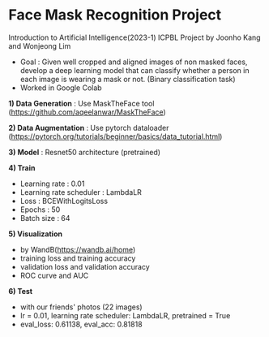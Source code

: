 # Face Mask Recognition Project
Introduction to Artificial Intelligence(2023-1)
ICPBL Project by Joonho Kang and Wonjeong Lim

- Goal : Given well cropped and aligned images of non masked faces, develop a deep learning model that can classify whether a person in each image is wearing a mask or not. (Binary classification task)
- Worked in Google Colab
  
**1) Data Generation** : Use MaskTheFace tool (https://github.com/aqeelanwar/MaskTheFace)
    
**2) Data Augmentation** : Use pytorch dataloader (https://pytorch.org/tutorials/beginner/basics/data_tutorial.html)

**3) Model** : Resnet50 architecture (pretrained)

**4) Train**
   - Learning rate : 0.01
   - Learning rate scheduler : LambdaLR
   - Loss : BCEWithLogitsLoss
   - Epochs : 50
   - Batch size : 64

**5) Visualization**
  - by WandB(https://wandb.ai/home)
  - training loss and training accuracy
  - validation loss and validation accuracy
  - ROC curve and AUC

**6) Test**
  - with our friends' photos (22 images)
  - lr = 0.01, learning rate scheduler: LambdaLR, pretrained = True
  - eval_loss: 0.61138, eval_acc: 0.81818

